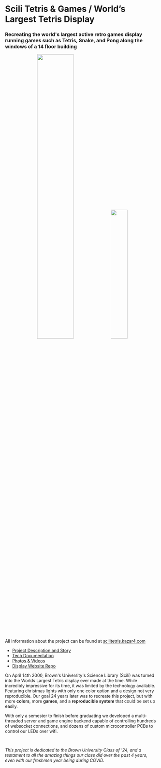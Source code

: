 # Scili Tetris & Games / World’s Largest Tetris Display

### Recreating the world's largest active retro games display running games such as Tetris, Snake, and Pong along the windows of a 14 floor building

<p align="center" width="100%">
    <img width="49%" src="https://scilitetris.kazar4.com/media/scilinobg.png">
    <img width="33%" src="https://scilitetris.kazar4.com/media/sciligameround.png">
</p>

All Information about the project can be found at [scilitetris.kazar4.com](https://scilitetris.kazar4.com)
- [Project Description and Story](https://scilitetris.kazar4.com/about.html)
- [Tech Documentation](https://scilitetris.kazar4.com/tech.html)
- [Photos & Videos](https://scilitetris.kazar4.com/photos.html)
- [Display Website Repo](https://github.com/kazar4/SciliTetrisWebsite)

On April 14th 2000, Brown's University's Science Library (Scili) was turned into the Worlds Largest Tetris display ever made at the time. While incredibly impressive for its time, it was limited by the technology available. Featuring christmas lights with only one color option and a design not very reproducible. Our goal 24 years later was to recreate this project, but with more **colors**, more **games**, and a **reproducible system** that could be set up easily.

With only a semester to finish before graduating we developed a multi-threaded server and game engine backend capable of controlling hundreds of websocket connections, and dozens of custom microcontroller PCBs to control our LEDs over wifi.

</br>

_This project is dedicated to the Brown University Class of '24, and a testament to all the amazing things our class did over the past 4 years, even with our freshmen year being during COVID._
